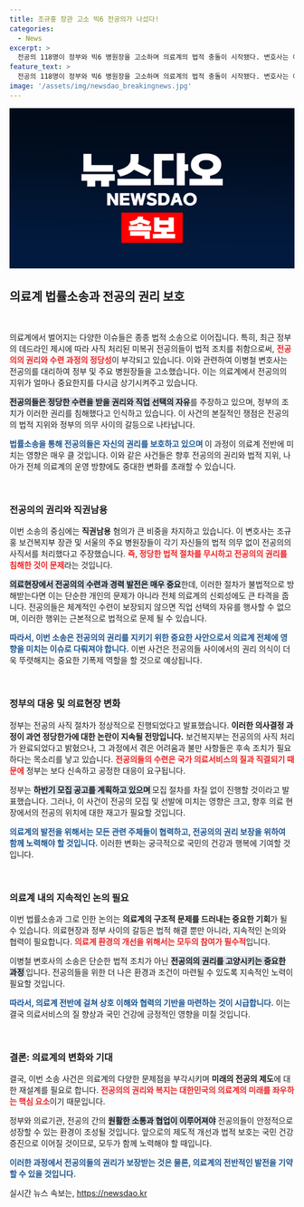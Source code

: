 ```yaml
---
title: 조규홍 장관 고소 빅6 전공의가 나섰다!
categories:
  - News
excerpt: >
  전공의 118명이 정부와 빅6 병원장을 고소하며 의료계의 법적 충돌이 시작됐다. 변호사는 이 사태가 전공의의 권리를 침해했다고 주장, 갈등의 장이 점차 확산되고 있다. 클릭해서 자세한 내용을 확인해보세요!
feature_text: >
  전공의 118명이 정부와 빅6 병원장을 고소하며 의료계의 법적 충돌이 시작됐다. 변호사는 이 사태가 전공의의 권리를 침해했다고 주장, 갈등의 장이 점차 확산되고 있다. 클릭해서 자세한 내용을 확인해보세요!
image: '/assets/img/newsdao_breakingnews.jpg'
---
```


<p><img src="/assets/img/newsdao_breakingnews.jpg" alt="ranknews 속보" /></p>

<h2 data-ke-size="size26">의료계 법률소송과 전공의 권리 보호</h2>

<p data-ke-size="size16">&nbsp;</p>

<p>의료계에서 벌어지는 다양한 이슈들은 종종 법적 소송으로 이어집니다. 특히, 최근 정부의 데드라인 제시에 따라 사직 처리된 미복귀 전공의들이 법적 조치를 취함으로써, <b><span style="color: #ee2323;">전공의의 권리와 수련 과정의 정당성</span></b>이 부각되고 있습니다. 이와 관련하여 이병철 변호사는 전공의를 대리하여 정부 및 주요 병원장들을 고소했습니다. 이는 의료계에서 전공의의 지위가 얼마나 중요한지를 다시금 상기시켜주고 있습니다. </p>

<p><b><span style="background-color: #21538527;">전공의들은 정당한 수련을 받을 권리와 직업 선택의 자유</span></b>를 주장하고 있으며, 정부의 조치가 이러한 권리를 침해했다고 인식하고 있습니다. 이 사건의 본질적인 쟁점은 전공의의 법적 지위와 정부의 의무 사이의 갈등으로 나타납니다. </p>

<p><b><span style="color: #1a5490;">법률소송을 통해 전공의들은 자신의 권리를 보호하고 있으며 </span></b>이 과정이 의료계 전반에 미치는 영향은 매우 클 것입니다. 이와 같은 사건들은 향후 전공의의 권리와 법적 지위, 나아가 전체 의료계의 운영 방향에도 중대한 변화를 초래할 수 있습니다.</p>

<p data-ke-size="size16">&nbsp;</p>

<h3>전공의의 권리와 직권남용</h3>

<p>이번 소송의 중심에는 <b>직권남용</b> 혐의가 큰 비중을 차지하고 있습니다. 이 변호사는 조규홍 보건복지부 장관 및 서울의 주요 병원장들이 각기 자신들의 법적 의무 없이 전공의의 사직서를 처리했다고 주장했습니다. <b><span style="color: #ee2323;">즉, 정당한 법적 절차를 무시하고 전공의의 권리를 침해한 것이 문제</span></b>라는 것입니다.</p>

<p><b><span style="background-color: #21538527;">의료현장에서 전공의의 수련과 경력 발전은 매우 중요</span></b>한데, 이러한 절차가 불법적으로 방해받는다면 이는 단순한 개인의 문제가 아니라 전체 의료계의 신뢰성에도 큰 타격을 줍니다. 전공의들은 체계적인 수련이 보장되지 않으면 직업 선택의 자유를 행사할 수 없으며, 이러한 행위는 근본적으로 법적으로 문제 될 수 있습니다.</p>

<p><b><span style="color: #1a5490;">따라서, 이번 소송은 전공의의 권리를 지키기 위한 중요한 사안으로서 의료계 전체에 영향을 미치는 이슈로 다뤄져야 합니다.</span></b> 이번 사건은 전공의들 사이에서의 권리 의식이 더욱 뚜렷해지는 중요한 기폭제 역할을 할 것으로 예상됩니다.</p>

<p data-ke-size="size16">&nbsp;</p>

<h3>정부의 대응 및 의료현장 변화</h3>

<p>정부는 전공의 사직 절차가 정상적으로 진행되었다고 발표했습니다. <b>이러한 의사결정 과정이 과연 정당한가에 대한 논란이 지속될 전망입니다.</b> 보건복지부는 전공의의 사직 처리가 완료되었다고 밝혔으나, 그 과정에서 겪은 어려움과 불만 사항들은 후속 조치가 필요하다는 목소리를 낳고 있습니다. <b><span style="color: #ee2323;">전공의들의 수련은 국가 의료서비스의 질과 직결되기 때문에</span></b> 정부는 보다 신속하고 공정한 대응이 요구됩니다.</p>

<p>정부는 <b><span style="background-color: #21538527;">하반기 모집 공고를 계획하고 있으며 </span></b>모집 절차를 차질 없이 진행할 것이라고 발표했습니다. 그러나, 이 사건이 전공의 모집 및 선발에 미치는 영향은 크고, 향후 의료 현장에서의 전공의 위치에 대한 재고가 필요할 것입니다.</p>

<p><b><span style="color: #1a5490;">의료계의 발전을 위해서는 모든 관련 주체들이 협력하고, 전공의의 권리 보장을 위하여 함께 노력해야 할 것입니다.</span></b> 이러한 변화는 궁극적으로 국민의 건강과 행복에 기여할 것입니다.</p>

<p data-ke-size="size16">&nbsp;</p>

<h3>의료계 내의 지속적인 논의 필요</h3>

<p>이번 법률소송과 그로 인한 논의는 <b>의료계의 구조적 문제를 드러내는 중요한 기회</b>가 될 수 있습니다. 의료현장과 정부 사이의 갈등은 법적 해결 뿐만 아니라, 지속적인 논의와 협력이 필요합니다. <b><span style="color: #ee2323;">의료계 환경의 개선을 위해서는 모두의 참여가 필수적</span></b>입니다.</p>

<p>이병철 변호사의 소송은 단순한 법적 조치가 아닌 <b><span style="background-color: #21538527;">전공의의 권리를 고양시키는 중요한 과정 </span></b>입니다. 전공의들을 위한 더 나은 환경과 조건이 마련될 수 있도록 지속적인 노력이 필요할 것입니다. </p>

<p><b><span style="color: #1a5490;">따라서, 의료계 전반에 걸쳐 상호 이해와 협력의 기반을 마련하는 것이 시급합니다.</span></b> 이는 결국 의료서비스의 질 향상과 국민 건강에 긍정적인 영향을 미칠 것입니다.</p>

<p data-ke-size="size16">&nbsp;</p>

<h3>결론: 의료계의 변화와 기대</h3>

<p>결국, 이번 소송 사건은 의료계의 다양한 문제점을 부각시키며 <b>미래의 전공의 제도</b>에 대한 재설계를 필요로 합니다. <b><span style="color: #ee2323;">전공의의 권리와 복지는 대한민국의 의료계의 미래를 좌우하는 핵심 요소</span></b>이기 때문입니다. </p>

<p>정부와 의료기관, 전공의 간의 <b><span style="background-color: #21538527;">원활한 소통과 협업이 이루어져야</span></b> 전공의들이 안정적으로 성장할 수 있는 환경이 조성될 것입니다. 앞으로의 제도적 개선과 법적 보호는 국민 건강 증진으로 이어질 것이므로, 모두가 함께 노력해야 할 때입니다. </p>

<p><b><span style="color: #1a5490;">이러한 과정에서 전공의들의 권리가 보장받는 것은 물론, 의료계의 전반적인 발전을 기약할 수 있을 것입니다.</span></b></p>
실시간 뉴스 속보는, <a href="https://newsdao.kr" rel="dofollow">https://newsdao.kr</a>


